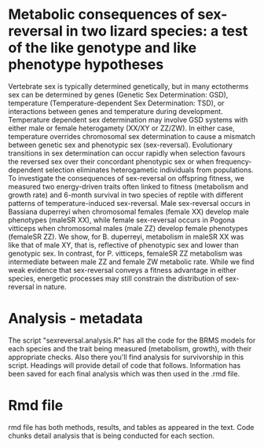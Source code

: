 # Metabolic consequences of sex-reversal in two lizard species: a test of the like genotype and like phenotype hypotheses
Vertebrate sex is typically determined genetically, but in many ectotherms sex can be determined by genes (Genetic Sex Determination: GSD), temperature (Temperature-dependent Sex Determination: TSD), or interactions between genes and temperature during development. Temperature dependent sex determination may involve GSD systems with either male or female heterogamety (XX/XY or ZZ/ZW). In either case, temperature overrides chromosomal sex determination to cause a mismatch between genetic sex and phenotypic sex (sex-reversal). Evolutionary transitions in sex determination can occur rapidly when selection favours the reversed sex over their concordant phenotypic sex or when frequency-dependent selection eliminates heterogametic individuals from populations. To investigate the consequences of sex-reversal on offspring fitness, we measured two energy-driven traits often linked to fitness (metabolism and growth rate) and 6-month survival in two species of reptile with different patterns of temperature-induced sex-reversal. Male sex-reversal occurs in Bassiana duperreyi when chromosomal females (female XX) develop male phenotypes (maleSR XX), while female sex-reversal occurs in Pogona vitticeps when chromosomal males (male ZZ) develop female phenotypes (femaleSR ZZ). We show, for B. duperreyi, metabolism in maleSR XX was like that of male XY, that is, reflective of phenotypic sex and lower than genotypic sex. In contrast, for P. vitticeps, femaleSR ZZ metabolism was intermediate between male ZZ and female ZW metabolic rate. While we find weak evidence that sex-reversal conveys a fitness advantage in either species, energetic processes may still constrain the distribution of sex-reversal in nature.

# Analysis - metadata
The script "sexreversal.analysis.R" has all the code for the BRMS models for each species and the trait being measured (metabolism, growth), with their appropriate checks. Also there you'll find analysis for survivorship in this script. Headings will provide detail of code that follows. Information has been saved for each final analysis which was then used in the .rmd file.


# Rmd file
rmd file has both methods, results, and tables as appeared in the text. Code chunks detail analysis that is being conducted for each section. 
